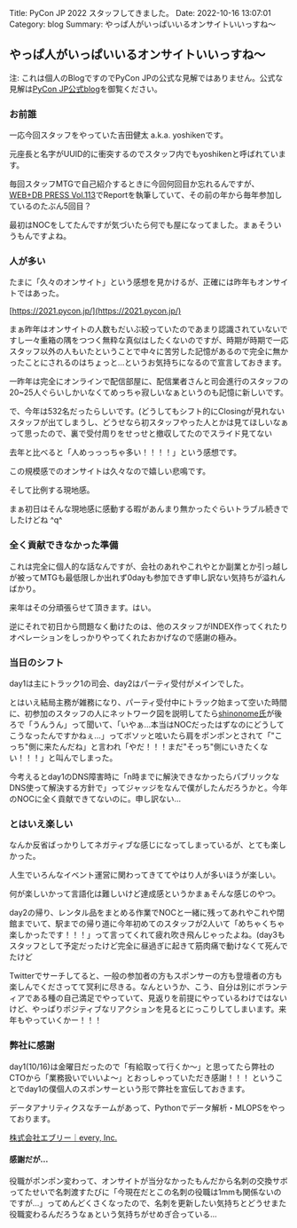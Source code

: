 Title: PyCon JP 2022 スタッフしてきました。
Date: 2022-10-16 13:07:01
Category: blog
Summary: やっぱ人がいっぱいいるオンサイトいいっすね～

## やっぱ人がいっぱいいるオンサイトいいっすね～

注: これは個人のBlogですのでPyCon JPの公式な見解ではありません。公式な見解は[PyCon JP公式blog](https://pyconjp.blogspot.com/)を御覧ください。

### お前誰

一応今回スタッフをやっていた吉田健太 a.k.a. yoshikenです。

元座長と名字がUUID的に衝突するのでスタッフ内でもyoshikenと呼ばれています。

毎回スタッフMTGで自己紹介するときに今回何回目か忘れるんですが、[WEB+DB PRESS Vol.113](https://gihyo.jp/magazine/wdpress/archive/2019/vol113)でReportを執筆していて、その前の年から毎年参加しているのたぶん5回目？

最初はNOCをしてたんですが気づいたら何でも屋になってました。まぁそういうもんですよね。

### 人が多い

たまに「久々のオンサイト」という感想を見かけるが、正確には昨年もオンサイトではあった。

[https://2021.pycon.jp/](https://2021.pycon.jp/)

まぁ昨年はオンサイトの人数もだいぶ絞っていたのであまり認識されていないですし一々重箱の隅をつつく無粋な真似はしたくないのですが、時期が時期で一応スタッフ以外の人もいたということで中々に苦労した記憶があるので完全に無かったことにされるのはちょっと…というお気持ちになるので宣言しておきます。

一昨年は完全にオンラインで配信部屋に、配信業者さんと司会進行のスタッフの20~25人ぐらいしかいなくてめっちゃ寂しいなぁというのも記憶に新しいです。

で、今年は532名だったらしいです。(どうしてもシフト的にClosingが見れないスタッフが出てしまうし、どうせなら初スタッフやった人とかは見てほしいなぁって思ったので、裏で受付周りをせっせと撤収してたのでスライド見てない

去年と比べると「人めっっっちゃ多い！！！！」という感想です。

この規模感でのオンサイトは久々なので嬉しい悲鳴です。

そして比例する現地感。

まぁ初日はそんな現地感に感動する暇があんまり無かったぐらいトラブル続きでしたけどね ^q^

### 全く貢献できなかった準備

これは完全に個人的な話なんですが、会社のあれやこれやとか副業とか引っ越しが被ってMTGも最低限しか出れず0dayも参加できず申し訳ない気持ちが溢れんばかり。

来年はその分頑張らせて頂きます。はい。

逆にそれで初日から問題なく動けたのは、他のスタッフがINDEX作ってくれたりオペレーションをしっかりやってくれたおかげなので感謝の極み。

### 当日のシフト

day1は主にトラック1の司会、day2はパーティ受付がメインでした。

とはいえ結局主務が雑務になり、パーティ受付中にトラック始まって空いた時間に、初参加のスタッフの人にネットワーク図を説明してたら[shinonome氏](https://twitter.com/H_Shinonome)が後ろで「うんうん」って聞いて、「いやぁ…本当はNOCだったはずなのにどうしてこうなったんですかねぇ…」ってボソッと呟いたら肩をポンポンとされて「"こっち"側に来たんだね」と言われ「やだ！！！まだ"そっち"側にいきたくない！！！」と叫んでしまった。

今考えるとday1のDNS障害時に「n時までに解決できなかったらパブリックなDNS使って解決する方針で」ってジャッジをなんで僕がしたんだろうかと。今年のNOCに全く貢献できてないのに。申し訳ない…

### とはいえ楽しい

なんか反省ばっかりしてネガティブな感じになってしまっているが、とても楽しかった。

人生でいろんなイベント運営に関わってきててやはり人が多いほうが楽しい。

何が楽しいかって言語化は難しいけど達成感というかまぁそんな感じのやつ。

day2の帰り、レンタル品をまとめる作業でNOCと一緒に残ってあれやこれや閉館までいて、駅までの帰り道に今年初めてのスタッフが2人いて「めちゃくちゃ楽しかったです！！！」って言ってくれて疲れ吹き飛んじゃったよね。(day3もスタッフとして予定だったけど完全に昼過ぎに起きて筋肉痛で動けなくて死んでたけど

Twitterでサーチしてると、一般の参加者の方もスポンサーの方も登壇者の方も楽しんでくださってて冥利に尽きる。なんというか、こう、自分は別にボランティアである種の自己満足でやっていて、見返りを前提にやっているわけではないけど、やっぱりポジティブなリアクションを見るとにっこりしてしまいます。来年もやっていくかー！！！

### 弊社に感謝

day1(10/16)は金曜日だったので「有給取って行くか～」と思ってたら弊社のCTOから「業務扱いでいいよ～」とおっしゃっていただき感謝！！！
ということでday1の僕個人のスポンサーという形で弊社を宣伝しておきます。

データアナリティクスなチームがあって、Pythonでデータ解析・MLOPSをやっております。

[株式会社エブリー｜every, Inc.](https://corp.every.tv/)

#### 感謝だが…

役職がポンポン変わって、オンサイトが当分なかったもんだから名刺の交換サボってたせいで名刺渡すたびに「今現在だとこの名刺の役職は1mmも関係ないのですが…」ってめんどくさくなったので、名刺を更新したい気持ちとどうせまた役職変わるんだろうなぁという気持ちがせめぎ合っている…
